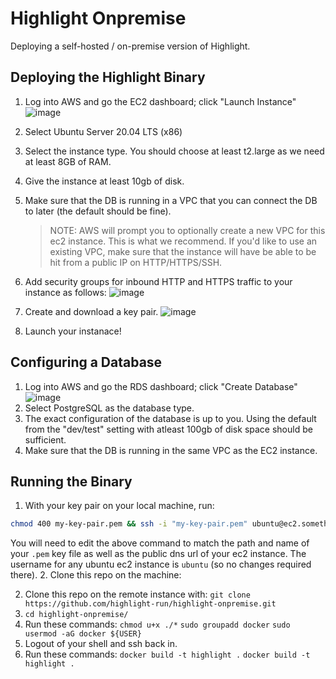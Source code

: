 # Highlight Onpremise

Deploying a self-hosted / on-premise version of Highlight.

## Deploying the Highlight Binary

1. Log into AWS and go the EC2 dashboard; click "Launch Instance"
   ![image](https://user-images.githubusercontent.com/20292680/116501234-8cad4780-a86d-11eb-8a67-d12693bcfac2.png)
2. Select Ubuntu Server 20.04 LTS (x86)
3. Select the instance type. You should choose at least t2.large as we need at least 8GB of RAM.
4. Give the instance at least 10gb of disk.
5. Make sure that the DB is running in a VPC that you can connect the DB to later (the default should be fine).

   > NOTE: AWS will prompt you to optionally create a new VPC for this ec2 instance.
   > This is what we recommend. If you'd like to use an existing VPC, make sure that the instance will have be able to be hit from a public IP on HTTP/HTTPS/SSH.

6. Add security groups for inbound HTTP and HTTPS traffic to your instance as follows:
   ![image](https://user-images.githubusercontent.com/20292680/116575188-a7aea480-a8cb-11eb-977d-582736c1e592.png)

7. Create and download a key pair.
   ![image](https://user-images.githubusercontent.com/20292680/116502242-41e0ff00-a870-11eb-923b-906e9ae4d22a.png)
8. Launch your instanace!

## Configuring a Database

1. Log into AWS and go the RDS dashboard; click "Create Database"
   ![image](https://user-images.githubusercontent.com/20292680/116501695-b7e46680-a86e-11eb-99c6-1b2b5a30dc3f.png)
2. Select PostgreSQL as the database type.
3. The exact configuration of the database is up to you. Using the default from the "dev/test" setting with atleast 100gb of disk space should be sufficient.
4. Make sure that the DB is running in the same VPC as the EC2 instance.

## Running the Binary

1. With your key pair on your local machine, run:

```bash
chmod 400 my-key-pair.pem && ssh -i "my-key-pair.pem" ubuntu@ec2.something.compute.amazonaws.com
```

You will need to edit the above command to match the path and name of your `.pem` key file as well as the public dns url of your ec2 instance. The username for any ubuntu ec2 instance is `ubuntu` (so no changes required there). 2. Clone this repo on the machine:

2. Clone this repo on the remote instance with: `git clone https://github.com/highlight-run/highlight-onpremise.git`
3. `cd highlight-onpremise/`
4. Run these commands:
   `chmod u+x ./*`
   `sudo groupadd docker`
   `sudo usermod -aG docker ${USER}`
5. Logout of your shell and ssh back in.
6. Run these commands:
   `docker build -t highlight .`
   `docker build -t highlight .`
